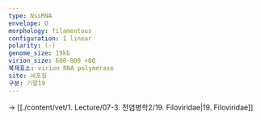 ```yaml
---
type: NssRNA
envelope: O
morphology: filamentous
configuration: 1 linear
polarity: (-)
genome_size: 19kb
virion_size: 600-800 ×80
복제효소: virion RNA polymerase
site: 세포질
구분: 기말19
---
```

-> [[./content/vet/1. Lecture/07-3. 전염병학2/19. Filoviridae|19. Filoviridae]]

